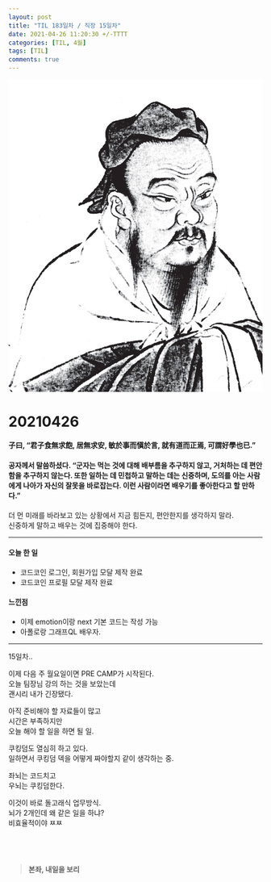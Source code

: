 ```yaml
---
layout: post
title: "TIL 183일차 / 직장 15일차"
date: 2021-04-26 11:20:30 +/-TTTT
categories: [TIL, 4월]
tags: [TIL]
comments: true
---
```


![image](/assets/img/sample/avatar.jpg)

# **20210426**

#### **子曰, “君子食無求飽, 居無求安, 敏於事而愼於言, 就有道而正焉, 可謂好學也已.”**

#### **공자께서 말씀하셨다. “군자는 먹는 것에 대해 배부름을 추구하지 않고, 거처하는 데 편안함을 추구하지 않는다. 또한 일하는 데 민첩하고 말하는 데는 신중하며, 도의를 아는 사람에게 나아가 자신의 잘못을 바로잡는다. 이런 사람이라면 배우기를 좋아한다고 할 만하다.”**

더 먼 미래를 바라보고 있는 상황에서 지금 힘든지, 편안한지를 생각하지 말라.  
신중하게 말하고 배우는 것에 집중해야 한다.

---

#### **오늘 한 일**

- 코드코인 로그인, 회원가입 모달 제작 완료
- 코드코인 프로필 모달 제작 완료

#### **느낀점**

- 이제 emotion이랑 next 기본 코드는 작성 가능
- 아폴로랑 그래프QL 배우자.

---

15일차..

이제 다음 주 월요일이면 PRE CAMP가 시작된다.  
오늘 팀장님 강의 하는 것을 보았는데  
괜시리 내가 긴장됐다.

아직 준비해야 할 자료들이 많고  
시간은 부족하지만  
오늘 해야 할 일을 하면 될 일.

쿠킹덤도 열심히 하고 있다.  
일하면서 쿠킹덤 덱을 어떻게 짜야할지 같이 생각하는 중.  

좌뇌는 코드치고  
우뇌는 쿠킹덤한다.  

이것이 바로 돌고래식 업무방식.  
뇌가 2개인데 왜 같은 일을 하냐?  
비효율적이야 ㅉㅉ


## <br>

> **본좌, 내일을 보리**
